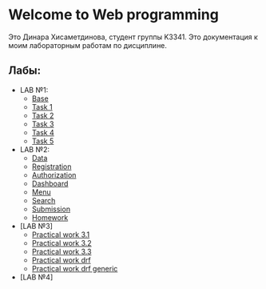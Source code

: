 # Welcome to Web programming 

Это Динара Хисаметдинова, студент группы K3341. Это документация к моим лабораторным работам по дисциплине.

## Лабы:

- LAB №1:
    - [Base](lab1/base.md)
    - [Task 1](lab1/task1.md)
    - [Task 2](lab1/task2.md)
    - [Task 3](lab1/task3.md)
    - [Task 4](lab1/task4.md)
    - [Task 5](lab1/task5.md)
- LAB №2:
    - [Data](lab2/data.md)
    - [Registration](lab2/registration.md)
    - [Authorization](lab2/authorization.md)
    - [Dashboard](lab2/dashboard.md)
    - [Menu](lab2/menu.md)
    - [Search](lab2/search.md)
    - [Submission](lab2/submission.md)
    - [Homework](lab2/homeworks.md)
- [LAB №3]
    - [Practical work 3.1](lab3/practical_work_3_1.md)
    - [Practical work 3.2](lab3/practical_work_3_2.md)
    - [Practical work 3.3](lab3/practical_work_3_3.md)
    - [Practical work drf](lab3/practical_work_drf.md)
    - [Practical work drf generic](lab3/practical_work_drf_generic.md)
- [LAB №4]


